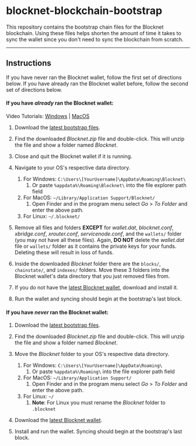 # blocknet-blockchain-bootstrap

This repository contains the bootstrap chain files for the Blocknet blockchain. Using these files helps shorten the amount of time it takes to sync the wallet since you don't need to sync the blockchain from scratch.

---

## Instructions
If you have never ran the Blocknet wallet, follow the first set of directions below. If you have already ran the Blocknet wallet before, follow the second set of directions below.

#### If you have *already* ran the Blocknet wallet:

Video Tutorials: [Windows](https://www.youtube.com/watch?v=66o0fQ0sHxQ) | [MacOS](https://www.youtube.com/watch?v=kTJ-YBdHrtM)

1. Download the [latest bootstrap files](https://github.com/blocknetdx/blocknet-blockchain-bootstrap/releases/download/v4.0/Blocknet.zip).
1. Find the downloaded *Blocknet.zip* file and double-click. This will unzip the file and show a folder named *Blocknet*.
1. Close and quit the Blocknet wallet if it is running.
1. Navigate to your OS's respective data directory.

	1. For Windows: `C:\Users\[YourUsername]\AppData\Roaming\Blocknet\`
		1. Or paste `%appdata%\Roaming\Blocknet\` into the file explorer path field
	1. For MacOS: `~/Library/Application Support/Blocknet/`
		1. Open Finder and in the program menu select *Go* > *To Folder* and enter the above path.
	1. For Linux: `~/.blocknet/`
1. Remove all files and folders **EXCEPT** for *wallet.dat*, *blocknet.conf*, *xbridge.conf*, *xrouter.conf*, *servicenode.conf*, and the `wallets/` folder (you may not have all these files). Again, **DO NOT** delete the *wallet.dat* file or `wallets/` folder as it contains the private keys for your funds. Deleting these will result in loss of funds.
1. Inside the downloaded *Blocknet* folder there are the `blocks/`, `chainstate/`, and `indexes/` folders. Move these 3 folders into the Blocknet wallet's data directory that you just removed files from.
1. If you do not have the [latest Blocknet wallet](https://blocknet.co/#downloads), download and install it.
1. Run the wallet and syncing should begin at the bootstrap's last block.

#### If you have *never* ran the Blocknet wallet:

1. Download the [latest bootstrap files](https://github.com/blocknetdx/blocknet-blockchain-bootstrap/releases/download/v4.0/Blocknet.zip).
1. Find the downloaded *Blocknet.zip* file and double-click. This will unzip the file and show a folder named *Blocknet*.
1. Move the *Blocknet* folder to your OS's respective data directory.

	1. For Windows: `C:\Users\[YourUsername]\AppData\Roaming\`
		1. Or paste `%appdata%\Roaming\` into the file explorer path field
	1. For MacOS: `~/Library/Application Support/`
		1. Open Finder and in the program menu select *Go* > *To Folder* and enter the above path.
	1. For Linux: `~/`
		1. **Note**: For Linux you must rename the *Blocknet* folder to `.blocknet`
1. Download the [latest Blocknet wallet](https://blocknet.co/#downloads).
1. Install and run the wallet. Syncing should begin at the bootstrap's last block.
